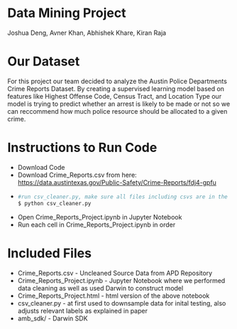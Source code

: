 # Data Mining Project
Joshua Deng, Avner Khan, Abhishek Khare, Kiran Raja

# Our Dataset
For this project our team decided to analyze the Austin Police Departments Crime Reports Dataset. By creating a supervised learning model based on features like Highest Offense Code, Census Tract, and Location Type our model is trying to predict whether an arrest is likely to be made or not so we can reccommend how much police resource should be allocated to a given crime.

# Instructions to Run Code
  - Download Code
  - Download Crime_Reports.csv from here: https://data.austintexas.gov/Public-Safety/Crime-Reports/fdj4-gpfu
  - ```sh
    #run csv_cleaner.py, make sure all files including csvs are in the same directory
    $ python csv_cleaner.py
    ```
  - Open Crime_Reports_Project.ipynb in Jupyter Notebook
  - Run each cell in Crime_Reports_Project.ipynb in order

# Included Files
  - Crime_Reports.csv - Uncleaned Source Data from APD Repository
  - Crime_Reports_Project.ipynb - Jupyter Notebook where we performed data cleaning as well as used Darwin to construct model
  - Crime_Reports_Project.html - html version of the above notebook
  - csv_cleaner.py - at first used to downsample data for inital testing, also adjusts relevant labels as explained in paper
  - amb_sdk/ - Darwin SDK